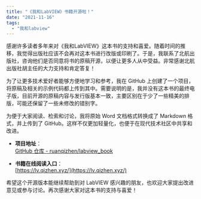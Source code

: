 ```yaml
---
title: "《我和LabVIEW》书籍开源啦！"
date: "2021-11-16"
tags: 
  - "我和labview"
---
```


感谢许多读者多年来对《我和LabVIEW》这本书的支持和喜爱。随着时间的推移，我觉得出版社应该不会再对这本书进行改版或印刷了。于是，我联系了北航出版社，咨询他们是否同意将书的原稿开源，以便让更多人从中受益。非常感谢北航出版社胡主任的大力支持和肯定答复！  

为了让更多技术爱好者能够方便地学习和参考，我在 GitHub 上创建了一个项目，将原稿及相关的示例代码都上传到其中。需要说明的是，我并没有这本书的最终电子版，目前开源的原稿内容与发行版基本一致，主要区别在于少了一些精美的排版，可能还保留了一些未修改的错别字。  

为便于大家阅读、检索和讨论，我将原始 Word 文档格式转换成了 Markdown 格式，并上传到了 GitHub。这样不仅更加轻量化，也便于在现代技术社区中共享和改进。  

- **项目地址**：  
  [GitHub 仓库 - ruanqizhen/labview_book](https://github.com/ruanqizhen/labview_book)  

- **书籍在线阅读入口**：  
  [https://lv.qizhen.xyz/](https://lv.qizhen.xyz/)  

希望这个开源版本能继续帮助到对 LabVIEW 感兴趣的朋友，也欢迎大家提出改进意见或参与讨论。再次感谢大家对这本书的支持与喜爱！